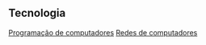 ## Tecnologia

[Programação de computadores](/Programacao_de_computadores/programacao.md)
[Redes de computadores](/Redes_de_computadores/redes_de_computadores.md)
